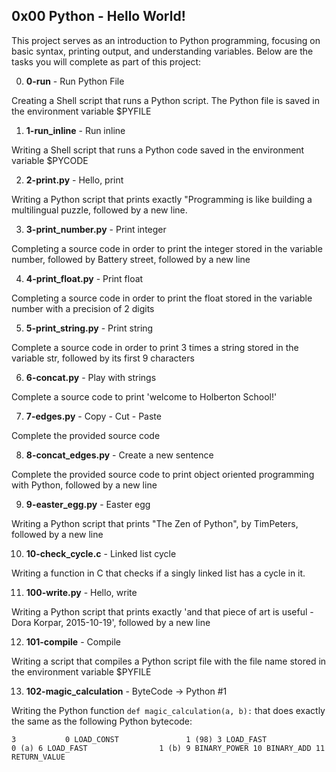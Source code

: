 ## 0x00 Python - Hello World!

This project serves as an introduction to Python programming, focusing on basic syntax, printing output, and understanding variables. Below are the tasks you will complete as part of this project:

0. **0-run** - Run Python File

Creating a Shell script that runs a Python script. The Python file is saved in the environment variable $PYFILE

1. **1-run_inline** - Run inline 

Writing a Shell script that runs a Python code saved in the environment variable $PYCODE

2. **2-print.py** - Hello, print

Writing a Python  script that prints exactly "Programming is like building a multilingual puzzle, followed by a new line.

3. **3-print_number.py** - Print integer

Completing a source code in order to print the integer stored in the variable number, followed by Battery street, followed by a new line

4. **4-print_float.py** - Print float

Completing a source code in order to print the float stored in the variable number with a precision of 2 digits

5. **5-print_string.py** - Print string

Complete a source code in order to print 3 times a string stored in the variable str, followed by its first 9 characters

6. **6-concat.py** - Play with strings

Complete a source code to print 'welcome to Holberton School!'

7. **7-edges.py** - Copy - Cut - Paste

Complete the provided source code

8. **8-concat_edges.py** - Create a new sentence

Complete the provided source code to print object oriented programming with Python, followed by a new line

9. **9-easter_egg.py** - Easter egg

Writing a Python script that prints "The Zen of Python", by TimPeters, followed by a new line

10. **10-check_cycle.c** - Linked list cycle

Writing a function in C that checks if a singly linked list has a cycle in it.

11. **100-write.py** - Hello, write

Writing a Python script that prints exactly 'and that piece of art is useful - Dora Korpar, 2015-10-19', followed by a new line

12. **101-compile** - Compile

Writing a script that compiles a Python script file with the file name stored in the environment variable $PYFILE

13. **102-magic_calculation** - ByteCode -> Python #1

Writing the Python function `def magic_calculation(a, b):` that does exactly the same as the following Python bytecode:

 `3           0 LOAD_CONST               1 (98)
              3 LOAD_FAST                0 (a)
              6 LOAD_FAST                1 (b)
              9 BINARY_POWER
             10 BINARY_ADD
             11 RETURN_VALUE`
